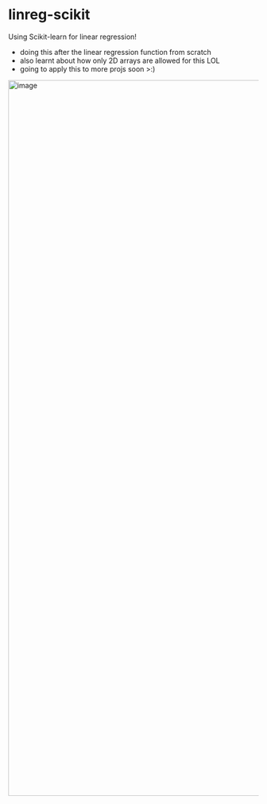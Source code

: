 # linreg-scikit
Using Scikit-learn for linear regression!
- doing this after the linear regression function from scratch
- also learnt about how only 2D arrays are allowed for this LOL
- going to apply this to more projs soon >:)

<img width="1440" alt="image" src="https://github.com/user-attachments/assets/e0e952b5-e262-4856-821b-577be760c41a" />

